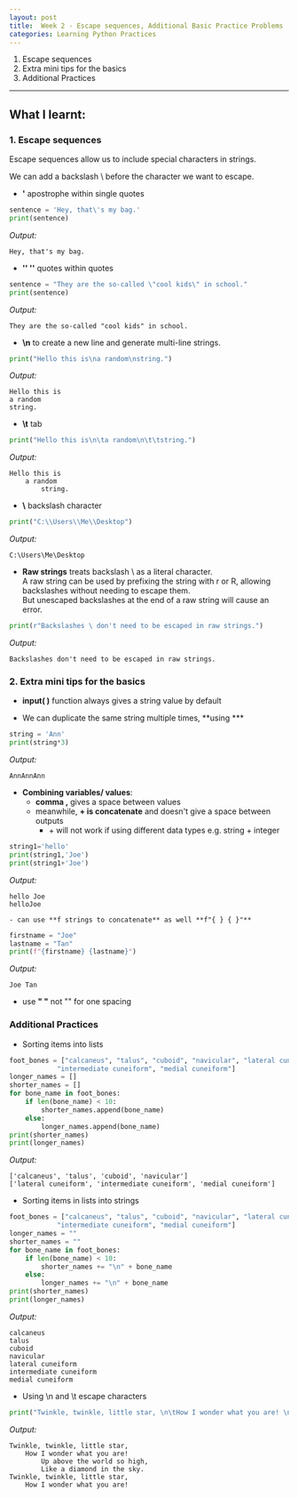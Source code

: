 ```yaml
---
layout: post
title:  Week 2 - Escape sequences, Additional Basic Practice Problems
categories: Learning Python Practices
---
```


1. Escape sequences  
2. Extra mini tips for the basics  
3. Additional Practices  

---

## What I learnt:  

### 1. Escape sequences  

Escape sequences allow us to include special characters in strings.  

We can add a backslash \ before the character we want to escape.

- **'** apostrophe within single quotes
```python
sentence = 'Hey, that\'s my bag.'
print(sentence)
```  
*Output:*
```
Hey, that's my bag.
```  
  
- **'' ''** quotes within quotes
```python
sentence = "They are the so-called \"cool kids\" in school."
print(sentence)
```  
*Output:*
```
They are the so-called "cool kids" in school.
```  
  
- **\n** to create a new line and generate multi-line strings.  
```python
print("Hello this is\na random\nstring.")
```  
*Output:*
```
Hello this is
a random
string.
```  
  
- **\t** tab  
```python
print("Hello this is\n\ta random\n\t\tstring.")
```  
*Output:*
```
Hello this is
    a random
        string.
```  
  
- __\\__ backslash character
```python
print("C:\\Users\\Me\\Desktop")
```  
*Output:*
```
C:\Users\Me\Desktop
```  
  
- **Raw strings** treats backslash \ as a literal character.   
A raw string can be used by prefixing the string with r or R, allowing backslashes without needing to escape them.  
But unescaped backslashes at the end of a raw string will cause an error.  
```python
print(r"Backslashes \ don't need to be escaped in raw strings.")
```
*Output:*
```
Backslashes don't need to be escaped in raw strings.
```  
  
  
### 2. Extra mini tips for the basics  

- **input( )** function always gives a string value by default
  
- We can duplicate the same string multiple times, **using ***
```python
string = 'Ann'
print(string*3)
```
*Output:*
```
AnnAnnAnn 
```
  
- **Combining variables/ values**:  
    - **comma ,** gives a space between values  
    - meanwhile, **+ is concatenate** and doesn't give a space between outputs
        - \+ will not work if using different data types e.g. string + integer
```python
string1='hello'
print(string1,'Joe')
print(string1+'Joe')
```
*Output:*
```
hello Joe
helloJoe
```  
    - can use **f strings to concatenate** as well **f"{ } { }"**
```python
firstname = "Joe"
lastname = "Tan"
print(f"{firstname} {lastname}")
```
*Output:*
```
Joe Tan
```  
  
- use **" "** not "" for one spacing  
  
  
### Additional Practices  

- Sorting items into lists
```python
foot_bones = ["calcaneus", "talus", "cuboid", "navicular", "lateral cuneiform", 
            "intermediate cuneiform", "medial cuneiform"]
longer_names = []
shorter_names = []
for bone_name in foot_bones:
    if len(bone_name) < 10:
        shorter_names.append(bone_name)
    else:
        longer_names.append(bone_name)
print(shorter_names)
print(longer_names)
```
*Output:*
```
['calcaneus', 'talus', 'cuboid', 'navicular']
['lateral cuneiform', 'intermediate cuneiform', 'medial cuneiform']
```  
  
- Sorting items in lists into strings
```python
foot_bones = ["calcaneus", "talus", "cuboid", "navicular", "lateral cuneiform", 
            "intermediate cuneiform", "medial cuneiform"]
longer_names = ""
shorter_names = ""
for bone_name in foot_bones:
    if len(bone_name) < 10:
        shorter_names += "\n" + bone_name
    else:
        longer_names += "\n" + bone_name
print(shorter_names)
print(longer_names)
```
_Output:_
```
calcaneus
talus
cuboid
navicular
lateral cuneiform
intermediate cuneiform
medial cuneiform
```  
  
- Using \n and \t escape characters
```python
print("Twinkle, twinkle, little star, \n\tHow I wonder what you are! \n\t\tUp above the world so high, \n\t\tLike a diamond in the sky. \nTwinkle, twinkle, little star, \n\tHow I wonder what you are!")
```
*Output:*
```
Twinkle, twinkle, little star, 
	How I wonder what you are! 
		Up above the world so high, 
		Like a diamond in the sky. 
Twinkle, twinkle, little star, 
	How I wonder what you are!
``` 

